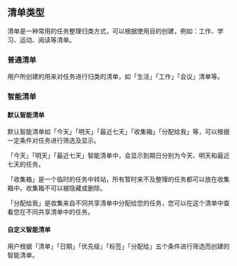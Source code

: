 ## 清单类型

清单是一种常用的任务整理归类方式，可以根据使用目的创建，例如：工作、学习、运动、阅读等清单。

### 普通清单

用户所创建的用来对任务进行归类的清单，如「生活」「工作」「会议」清单等。

### 智能清单

#### 默认智能清单

默认智能清单如「今天」「明天」「最近七天」「收集箱」「分配给我」等，可以根据一定条件对任务进行筛选及显示。

「今天」「明天」「最近七天」智能清单中，会显示到期日分别为今天、明天和最近七天的任务。

「收集箱」是一个临时的任务中转站，所有暂时来不及整理的任务都可以放在收集箱中。收集箱不可以被隐藏或删除。

「分配给我」是收集来自不同共享清单中分配给您的任务，您可以在这个清单中查看您在不同共享清单中的任务。

#### 自定义智能清单

用户根据「清单」「日期」「优先级」「标签」「分配给」五个条件进行筛选而创建的智能清单。